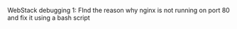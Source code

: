 WebStack debugging 1: FInd the reason why nginx is not running on port 80 and fix it using a bash script
